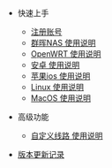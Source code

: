 - 快速上手

  - [注册账号](account/register.md)
  - [群晖NAS 使用说明](nas.md)
  - [OpenWRT 使用说明](openWrt.md)
  - [安卓 使用说明](android.md)
  - [苹果ios 使用说明](ios.md)
  - [Linux 使用说明](linux.md)
  - [MacOS 使用说明](darwin.md)

- 高级功能

  - [自定义线路 使用说明](configuration.md)

- [版本更新记录](changelog.md)
